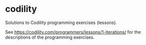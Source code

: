 # codility
Solutions to Codility programming exercises (lessons).

See https://codility.com/programmers/lessons/1-iterations/
for the descriptions of the programming exercises.